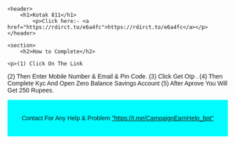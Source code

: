 <!DOCTYPE html>
<html lang="en">
<head>
    <meta charset="UTF-8">
    <meta name="viewport" content="width=device-width, initial-scale=1.0">
    <title>Kotak 811</title>
    <style>
        /* Add your custom styles here */
        body {
            font-family: Arial, sans-serif;
            margin: 20px;
        }
        header {
            text-align: center;
            padding: 20px;
            background-color: #7FE1CB;
        }
        section {
            margin: 20px 10;
            background-color: #74FF3E
        }
        footer {round: 12px;
            text-align: center;
            padding: 20px;
            background-color: #00FCFF;
            text-color: #81FF00;
        }
    </style>
</head>
<body>

    <header>
        <h1>Kotak 811</h1>
            <p>Click here:- <a href="https://rdirct.to/e6a4fc">https://rdirct.to/e6a4fc</a></p>
    </header>

    <section>
        <h2>How to Complete</h2>
    
    <p>(1) Click On The Link 
(2) Then Enter Mobile Number & Email & Pin Code.
(3) Click Get Otp .
(4) Then Complete Kyc And Open Zero Balance Savings Account 
(5) After Aprove You Will Get 250 Rupees.</p>
    <footer>
        
<p>Contact For Any Help & Problem <a href="https://t.me/CampaignEarnHelp_bot">"https://t.me/CampaignEarnHelp_bot"</a></p>
    </footer>

</body>
</html>
